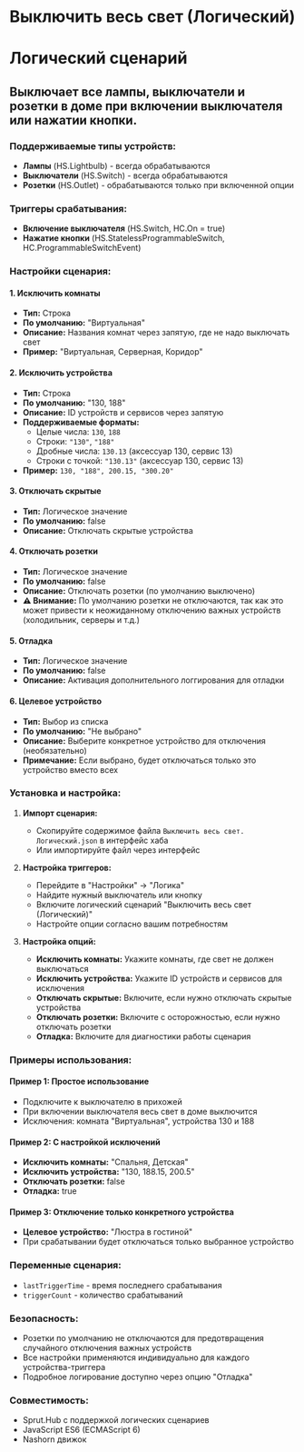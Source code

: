 # Выключить весь свет (Логический)
# Логический сценарий

## Выключает все лампы, выключатели и розетки в доме при включении выключателя или нажатии кнопки.

### Поддерживаемые типы устройств:
- **Лампы** (HS.Lightbulb) - всегда обрабатываются
- **Выключатели** (HS.Switch) - всегда обрабатываются  
- **Розетки** (HS.Outlet) - обрабатываются только при включенной опции

### Триггеры срабатывания:
- **Включение выключателя** (HS.Switch, HC.On = true)
- **Нажатие кнопки** (HS.StatelessProgrammableSwitch, HC.ProgrammableSwitchEvent)

### Настройки сценария:

#### 1. Исключить комнаты
- **Тип:** Строка
- **По умолчанию:** "Виртуальная"
- **Описание:** Названия комнат через запятую, где не надо выключать свет
- **Пример:** "Виртуальная, Серверная, Коридор"

#### 2. Исключить устройства
- **Тип:** Строка
- **По умолчанию:** "130, 188"
- **Описание:** ID устройств и сервисов через запятую
- **Поддерживаемые форматы:**
  - Целые числа: `130`, `188`
  - Строки: `"130"`, `"188"`
  - Дробные числа: `130.13` (аксессуар 130, сервис 13)
  - Строки с точкой: `"130.13"` (аксессуар 130, сервис 13)
- **Пример:** `130, "188", 200.15, "300.20"`

#### 3. Отключать скрытые
- **Тип:** Логическое значение
- **По умолчанию:** false
- **Описание:** Отключать скрытые устройства

#### 4. Отключать розетки
- **Тип:** Логическое значение
- **По умолчанию:** false
- **Описание:** Отключать розетки (по умолчанию выключено)
- **⚠️ Внимание:** По умолчанию розетки не отключаются, так как это может привести к неожиданному отключению важных устройств (холодильник, серверы и т.д.)

#### 5. Отладка
- **Тип:** Логическое значение
- **По умолчанию:** false
- **Описание:** Активация дополнительного логгирования для отладки

#### 6. Целевое устройство
- **Тип:** Выбор из списка
- **По умолчанию:** "Не выбрано"
- **Описание:** Выберите конкретное устройство для отключения (необязательно)
- **Примечание:** Если выбрано, будет отключаться только это устройство вместо всех

### Установка и настройка:

1. **Импорт сценария:**
   - Скопируйте содержимое файла `Выключить весь свет. Логический.json` в интерфейс хаба
   - Или импортируйте файл через интерфейс

2. **Настройка триггеров:**
   - Перейдите в "Настройки" → "Логика"
   - Найдите нужный выключатель или кнопку
   - Включите логический сценарий "Выключить весь свет (Логический)"
   - Настройте опции согласно вашим потребностям

3. **Настройка опций:**
   - **Исключить комнаты:** Укажите комнаты, где свет не должен выключаться
   - **Исключить устройства:** Укажите ID устройств и сервисов для исключения
   - **Отключать скрытые:** Включите, если нужно отключать скрытые устройства
   - **Отключать розетки:** Включите с осторожностью, если нужно отключать розетки
   - **Отладка:** Включите для диагностики работы сценария

### Примеры использования:

#### Пример 1: Простое использование
- Подключите к выключателю в прихожей
- При включении выключателя весь свет в доме выключится
- Исключения: комната "Виртуальная", устройства 130 и 188

#### Пример 2: С настройкой исключений
- **Исключить комнаты:** "Спальня, Детская"
- **Исключить устройства:** "130, 188.15, 200.5"
- **Отключать розетки:** false
- **Отладка:** true

#### Пример 3: Отключение только конкретного устройства
- **Целевое устройство:** "Люстра в гостиной"
- При срабатывании будет отключаться только выбранное устройство

### Переменные сценария:
- `lastTriggerTime` - время последнего срабатывания
- `triggerCount` - количество срабатываний

### Безопасность:
- Розетки по умолчанию не отключаются для предотвращения случайного отключения важных устройств
- Все настройки применяются индивидуально для каждого устройства-триггера
- Подробное логирование доступно через опцию "Отладка"

### Совместимость:
- Sprut.Hub с поддержкой логических сценариев
- JavaScript ES6 (ECMAScript 6)
- Nashorn движок

